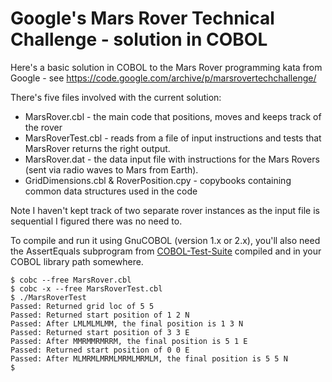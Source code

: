 # Google's Mars Rover Technical Challenge - solution in COBOL

Here's a basic solution in COBOL to the Mars Rover programming kata from Google - see https://code.google.com/archive/p/marsrovertechchallenge/

There's five files involved with the current solution:
* MarsRover.cbl - the main code that positions, moves and keeps track of the rover
* MarsRoverTest.cbl - reads from a file of input instructions and tests that MarsRover returns the right output.
* MarsRover.dat - the data input file with instructions for the Mars Rovers (sent via radio waves to Mars from Earth).
* GridDimensions.cbl & RoverPosition.cpy - copybooks containing common data structures used in the code

Note I haven't kept track of two separate rover instances as the input file is sequential I figured there was no need to.

To compile and run it using GnuCOBOL (version 1.x or 2.x), you'll also need the AssertEquals subprogram from [COBOL-Test-Suite](https://github.com/mikebharris/COBOL-Test-Suite) compiled and in your COBOL library path somewhere.

```
$ cobc --free MarsRover.cbl 
$ cobc -x --free MarsRoverTest.cbl 
$ ./MarsRoverTest 
Passed: Returned grid loc of 5 5
Passed: Returned start position of 1 2 N
Passed: After LMLMLMLMM, the final position is 1 3 N
Passed: Returned start position of 3 3 E
Passed: After MMRMMRMRRM, the final position is 5 1 E
Passed: Returned start position of 0 0 E
Passed: After MLMRMLMRMLMRMLMRMLM, the final position is 5 5 N
$ 
```
